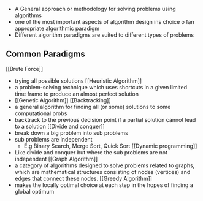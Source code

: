 - A General approach or methodology for solving problems using algorithms
- one of the most important aspects of algorithm design ins choice o fan appropriate algorithmic paradigm
- Different algorithm paradigms are suited to different types of problems

## Common Paradigms
[[Brute Force]]
-  trying all possible solutions
[[Heuristic Algorithm]]
- a problem-solving technique which uses shortcuts in a given limited time frame to produce an almost perfect solution
- [[Genetic Algorithm]]
[[Backtracking]]
- a general algorithm for finding all (or some) solutions to some computational probs
- backtrack to the previous decision point if a partial solution cannot lead to a solution
[[Divide and conquer]]
- break down a big problem into sub problems
- sub problems are independent
	- E.g Binary Search, Merge Sort, Quick Sort
[[Dynamic programming]]
-  Like divide and conquer but where the sub problems are not independent
[[Graph Algorithm]]
- a category of algorithms designed to solve problems related to graphs, which are mathematical structures consisting of nodes (vertices) and edges that connect these nodes.
[[Greedy Algorithm]]
- makes the locally optimal choice at each step in the hopes of finding a global optimum

